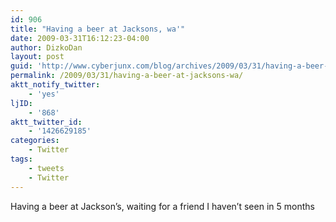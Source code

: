 ```yaml
---
id: 906
title: "Having a beer at Jacksons, wa'"
date: 2009-03-31T16:12:23-04:00
author: DizkoDan
layout: post
guid: 'http://www.cyberjunx.com/blog/archives/2009/03/31/having-a-beer-at-jacksons-wa/'
permalink: /2009/03/31/having-a-beer-at-jacksons-wa/
aktt_notify_twitter:
    - 'yes'
ljID:
    - '868'
aktt_twitter_id:
    - '1426629185'
categories:
    - Twitter
tags:
    - tweets
    - Twitter
---
```


Having a beer at Jackson’s, waiting for a friend I haven’t seen in 5 months